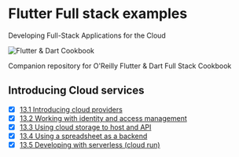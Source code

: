 
# Flutter Full stack examples

Developing Full-Stack Applications for the Cloud

![Flutter & Dart Cookbook](https://github.com/rosera/flutter-and-dart-cookbook/blob/main/images/flutter-dart-cookbook-sml.png "Flutter & Dart Cookbook")

Companion repository for O'Reilly Flutter & Dart Full Stack Cookbook

## Introducing Cloud services 

- [x] [13.1 Introducing cloud providers](https://github.com/rosera/flutter-and-dart-cookbook/blob/main/ch13/ex13-1.md)
- [x] [13.2 Working with identity and access management](https://github.com/rosera/flutter-and-dart-cookbook/blob/main/ch13/ex13-2.md)
- [x] [13.3 Using cloud storage to host and API](https://github.com/rosera/flutter-and-dart-cookbook/blob/main/ch13/ex13-3.md)
- [x] [13.4 Using a spreadsheet as a backend](https://github.com/rosera/flutter-and-dart-cookbook/blob/main/ch13/ex13-4.md)
- [x] [13.5 Developing with serverless (cloud run)](https://github.com/rosera/flutter-and-dart-cookbook/blob/main/ch13/ex13-5.md)
